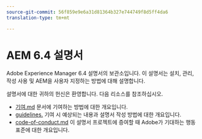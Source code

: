 ```yaml
---
source-git-commit: 56f859e9e6a31d81364b327e744749f8d5ff4da6
translation-type: tm+mt

---
```

# AEM 6.4 설명서

Adobe Experience Manager 6.4 설명서의 보관소입니다. 이 설명서는 설치, 관리, 작성 사용 및 AEM을 사용자 지정하는 방법에 대해 설명합니다.

설명서에 대한 귀하의 헌신은 환영합니다. 다음 리소스를 참조하십시오.

* [기여.md](contributing.md) 문서에 기여하는 방법에 대한 개요입니다.
* [guidelines.](guidelines.md) 기여 시 예상되는 내용과 설명서 작성 방법에 대한 개요입니다.
* [code-of-conduct.md](code-of-conduct.md) 이 설명서 프로젝트에 증여할 때 Adobe가 기대하는 행동 표준에 대한 개요입니다.

